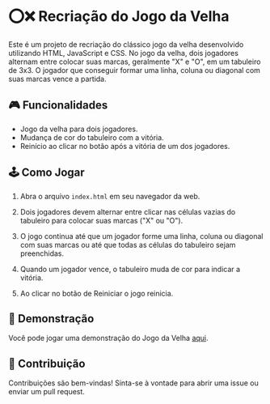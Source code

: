 # ⭕️❌ Recriação do Jogo da Velha

Este é um projeto de recriação do clássico jogo da velha desenvolvido utilizando HTML, JavaScript e CSS. No jogo da velha, dois jogadores alternam entre colocar suas marcas, geralmente "X" e "O", em um tabuleiro de 3x3. O jogador que conseguir formar uma linha, coluna ou diagonal com suas marcas vence a partida.

## 🎮 Funcionalidades

- Jogo da velha para dois jogadores.
- Mudança de cor do tabuleiro com a vitória.
- Reinício ao clicar no botão após a vitória de um dos jogadores.

## 🕹️ Como Jogar

1. Abra o arquivo `index.html` em seu navegador da web.

2. Dois jogadores devem alternar entre clicar nas células vazias do tabuleiro para colocar suas marcas ("X" ou "O").

3. O jogo continua até que um jogador forme uma linha, coluna ou diagonal com suas marcas ou até que todas as células do tabuleiro sejam preenchidas.

4. Quando um jogador vence, o tabuleiro muda de cor para indicar a vitória.

5. Ao clicar no botão de Reiniciar o jogo reinicia.

## 🎉 Demonstração

Você pode jogar uma demonstração do Jogo da Velha [aqui](https://isamocellin.github.io/Jogo-da-Velha/).

## 🤝 Contribuição

Contribuições são bem-vindas! Sinta-se à vontade para abrir uma issue ou enviar um pull request.
